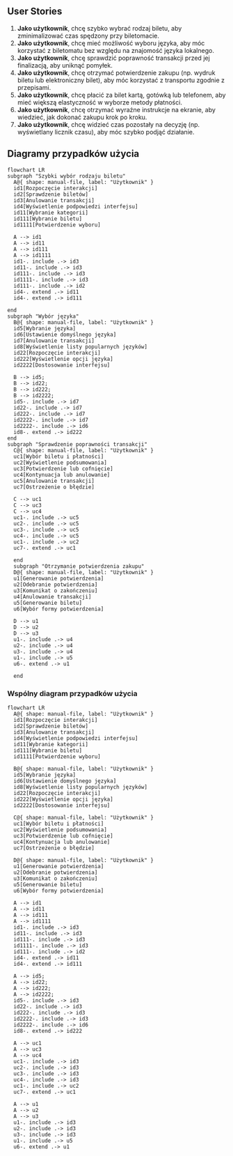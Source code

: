 ## User Stories

1. **Jako użytkownik**, chcę szybko wybrać rodzaj biletu, aby zminimalizować czas spędzony przy biletomacie.
1. **Jako użytkownik**, chcę mieć możliwość wyboru języka, aby móc korzystać z biletomatu bez względu na znajomość języka lokalnego.
1. **Jako użytkownik**, chcę sprawdzić poprawność transakcji przed jej finalizacją, aby uniknąć pomyłek.
1. **Jako użytkownik**, chcę otrzymać potwierdzenie zakupu (np. wydruk biletu lub elektroniczny bilet), aby móc korzystać z transportu zgodnie z przepisami.
1. **Jako użytkownik**, chcę płacić za bilet kartą, gotówką lub telefonem, aby mieć większą elastyczność w wyborze metody płatności.
2. **Jako użytkownik**, chcę otrzymać wyraźne instrukcje na ekranie, aby wiedzieć, jak dokonać zakupu krok po kroku.
3. **Jako użytkownik**, chcę widzieć czas pozostały na decyzję (np. wyświetlany 
licznik czasu), aby móc szybko podjąć działanie.

## Diagramy przypadków użycia

```mermaid
flowchart LR
subgraph "Szybki wybór rodzaju biletu"
  A@{ shape: manual-file, label: "Użytkownik" }
  id1[Rozpoczęcie interakcji]
  id2[Sprawdzenie biletów]
  id3[Anulowanie transakcji]
  id4[Wyświetlenie podpowiedzi interfejsu]
  id11[Wybranie kategorii]
  id111[Wybranie biletu]
  id1111[Potwierdzenie wyboru]

  A --> id1
  A --> id11
  A --> id111
  A --> id1111
  id1-. include .-> id3
  id11-. include .-> id3
  id111-. include .-> id3
  id1111-. include .-> id3
  id111-. include .-> id2
  id4-. extend .-> id11
  id4-. extend .-> id111
  
end
subgraph "Wybór języka"
  B@{ shape: manual-file, label: "Użytkownik" }
  id5[Wybranie języka]
  id6[Ustawienie domyślnego języka]
  id7[Anulowanie transakcji]
  id8[Wyświetlenie listy popularnych języków]
  id22[Rozpoczęcie interakcji]
  id222[Wyświetlenie opcji języka]
  id2222[Dostosowanie interfejsu]

  B --> id5;
  B --> id22;
  B --> id222;
  B --> id2222;
  id5-. include .-> id7
  id22-. include .-> id7
  id222-. include .-> id7
  id2222-. include .-> id7
  id2222-. include .-> id6
  id8-. extend .-> id222
end
subgraph "Sprawdzenie poprawności transakcji"
  C@{ shape: manual-file, label: "Użytkownik" }
  uc1[Wybór biletu i płatności]
  uc2[Wyświetlenie podsumowania]
  uc3[Potwierdzenie lub cofnięcie]
  uc4[Kontynuacja lub anulowanie]
  uc5[Anulowanie transakcji]
  uc7[Ostrzeżenie o błędzie]

  C --> uc1
  C --> uc3
  C --> uc4
  uc1-. include .-> uc5
  uc2-. include .-> uc5
  uc3-. include .-> uc5
  uc4-. include .-> uc5
  uc1-. include .-> uc2
  uc7-. extend .-> uc1
  
  end
  subgraph "Otrzymanie potwierdzenia zakupu"
  D@{ shape: manual-file, label: "Użytkownik" }
  u1[Generowanie potwierdzenia]
  u2[Odebranie potwierdzenia]
  u3[Komunikat o zakończeniu]
  u4[Anulowanie transakcji]
  u5[Generowanie biletu]
  u6[Wybór formy potwierdzenia]

  D --> u1
  D --> u2
  D --> u3
  u1-. include .-> u4
  u2-. include .-> u4
  u3-. include .-> u4
  u1-. include .-> u5
  u6-. extend .-> u1

  end
```

### Wspólny diagram przypadków użycia

```mermaid
flowchart LR
  A@{ shape: manual-file, label: "Użytkownik" }
  id1[Rozpoczęcie interakcji]
  id2[Sprawdzenie biletów]
  id3[Anulowanie transakcji]
  id4[Wyświetlenie podpowiedzi interfejsu]
  id11[Wybranie kategorii]
  id111[Wybranie biletu]
  id1111[Potwierdzenie wyboru]

  B@{ shape: manual-file, label: "Użytkownik" }
  id5[Wybranie języka]
  id6[Ustawienie domyślnego języka]
  id8[Wyświetlenie listy popularnych języków]
  id22[Rozpoczęcie interakcji]
  id222[Wyświetlenie opcji języka]
  id2222[Dostosowanie interfejsu]

  C@{ shape: manual-file, label: "Użytkownik" }
  uc1[Wybór biletu i płatności]
  uc2[Wyświetlenie podsumowania]
  uc3[Potwierdzenie lub cofnięcie]
  uc4[Kontynuacja lub anulowanie]
  uc7[Ostrzeżenie o błędzie]

  D@{ shape: manual-file, label: "Użytkownik" }
  u1[Generowanie potwierdzenia]
  u2[Odebranie potwierdzenia]
  u3[Komunikat o zakończeniu]
  u5[Generowanie biletu]
  u6[Wybór formy potwierdzenia]

  A --> id1
  A --> id11
  A --> id111
  A --> id1111
  id1-. include .-> id3
  id11-. include .-> id3
  id111-. include .-> id3
  id1111-. include .-> id3
  id111-. include .-> id2
  id4-. extend .-> id11
  id4-. extend .-> id111

  A --> id5;
  A --> id22;
  A --> id222;
  A --> id2222;
  id5-. include .-> id3
  id22-. include .-> id3
  id222-. include .-> id3
  id2222-. include .-> id3
  id2222-. include .-> id6
  id8-. extend .-> id222

  A --> uc1
  A --> uc3
  A --> uc4
  uc1-. include .-> id3
  uc2-. include .-> id3
  uc3-. include .-> id3
  uc4-. include .-> id3
  uc1-. include .-> uc2
  uc7-. extend .-> uc1

  A --> u1
  A --> u2
  A --> u3
  u1-. include .-> id3
  u2-. include .-> id3
  u3-. include .-> id3
  u1-. include .-> u5
  u6-. extend .-> u1
```

